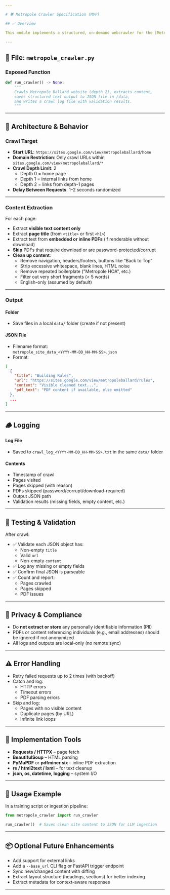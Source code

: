 ```yaml
---

# 🕷️ Metropole Crawler Specification (MVP)

## ✅ Overview

This module implements a structured, on-demand webcrawler for the [Metropole Ballard website](https://sites.google.com/view/metropoleballard/home). It extracts visible text content and PDF data from the site’s internal pages, applies text cleanup, and outputs structured data in JSON format for downstream ingestion by LLM systems (e.g., LlamaIndex).

---
```


## 📁 File: `metropole_crawler.py`

### Exposed Function
```python
def run_crawler() -> None:
    """
    Crawls Metropole Ballard website (depth 2), extracts content,
    saves structured text output to JSON file in /data,
    and writes a crawl log file with validation results.
    """
```

---

## 🧱 Architecture & Behavior

### Crawl Target
- **Start URL**: `https://sites.google.com/view/metropoleballard/home`
- **Domain Restriction**: Only crawl URLs within `sites.google.com/view/metropoleballard/*`
- **Crawl Depth Limit**: 2
  - Depth 0 = home page
  - Depth 1 = internal links from home
  - Depth 2 = links from depth-1 pages
- **Delay Between Requests**: 1–2 seconds randomized

---

### Content Extraction
For each page:
- Extract **visible text content only**
- Extract **page title** (from `<title>` or first `<h1>`)
- Extract text from **embedded or inline PDFs** (if renderable without download)
- **Skip** PDFs that require download or are password-protected/corrupt
- **Clean up content**:
  - Remove navigation, headers/footers, buttons like “Back to Top”
  - Strip excessive whitespace, blank lines, HTML noise
  - Remove repeated boilerplate ("Metropole HOA", etc.)
  - Filter out very short fragments (< 5 words)
  - English-only (assumed by default)

---

### Output

#### Folder
- Save files in a local `data/` folder (create if not present)

#### JSON File
- Filename format:  
  `metropole_site_data_<YYYY-MM-DD_HH-MM-SS>.json`
- Format:
```json
[
  {
    "title": "Building Rules",
    "url": "https://sites.google.com/view/metropoleballard/rules",
    "content": "Visible cleaned text...",
    "pdf_text": "PDF content if available, else omitted"
  },
  ...
]
```

---

## 🪵 Logging

#### Log File
- Saved to `crawl_log_<YYYY-MM-DD_HH-MM-SS>.txt` in the same `data/` folder

#### Contents
- Timestamp of crawl
- Pages visited
- Pages skipped (with reason)
- PDFs skipped (password/corrupt/download-required)
- Output JSON path
- Validation results (missing fields, empty content, etc.)

---

## 🧪 Testing & Validation

After crawl:
- ✅ Validate each JSON object has:
  - Non-empty `title`
  - Valid `url`
  - Non-empty `content`
- ✅ Log any missing or empty fields
- ✅ Confirm final JSON is parseable
- ✅ Count and report:
  - Pages crawled
  - Pages skipped
  - PDF issues

---

## 🔐 Privacy & Compliance
- Do **not extract or store** any personally identifiable information (PII)
- PDFs or content referencing individuals (e.g., email addresses) should be ignored if not anonymized
- All logs and outputs are local-only (no remote sync)

---

## ⚠️ Error Handling

- Retry failed requests up to 2 times (with backoff)
- Catch and log:
  - HTTP errors
  - Timeout errors
  - PDF parsing errors
- Skip and log:
  - Pages with no visible content
  - Duplicate pages (by URL)
  - Infinite link loops

---

## 🔧 Implementation Tools

- **Requests / HTTPX** – page fetch
- **BeautifulSoup** – HTML parsing
- **PyMuPDF** or **pdfminer.six** – inline PDF extraction
- **re / html2text / lxml** – for text cleanup
- **json, os, datetime, logging** – system I/O

---

## 🔁 Usage Example

In a training script or ingestion pipeline:
```python
from metropole_crawler import run_crawler

run_crawler()  # Saves clean site content to JSON for LLM ingestion
```

---

## 📦 Optional Future Enhancements
- Add support for external links
- Add a `--base_url` CLI flag or FastAPI trigger endpoint
- Sync new/changed content with diffing
- Extract layout structure (headings, sections) for better indexing
- Extract metadata for context-aware responses

---